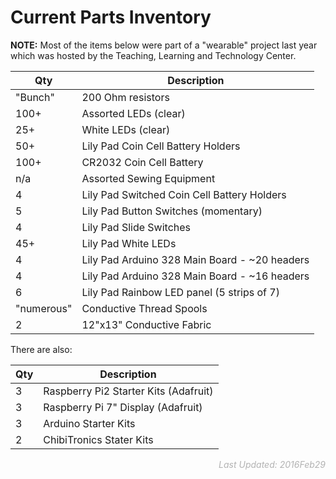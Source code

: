<!--
Title: Current Maker Space Inventory
Summary: Provides a brief inventory list of items to be used with the Makers Space.
Author: G. L. Clark, II
Date: February 29,, 2016 23:13
Filename: current-inventory.md
-->

# Current Parts Inventory

**NOTE:** Most of the items below were part of a "wearable" project last year which was hosted by the Teaching, Learning and Technology Center.

| Qty | Description |
 | --------------- | ------------------------------------------------ |
 | "Bunch" | 200 Ohm resistors |
 | 100+ | Assorted LEDs (clear) |
 | 25+ | White LEDs (clear) |
 | 50+ | Lily Pad Coin Cell Battery Holders |
 | 100+ | CR2032 Coin Cell Battery |
 | n/a | Assorted Sewing Equipment |
 | 4 | Lily Pad Switched Coin Cell Battery Holders |
 | 5 | Lily Pad Button Switches (momentary) |
 | 4 | Lily Pad Slide Switches |
 | 45+ | Lily Pad White LEDs |
 | 4 | Lily Pad Arduino 328 Main Board - ~20 headers |
 | 4 | Lily Pad Arduino 328 Main Board - ~16 headers |
 | 6 | Lily Pad Rainbow LED panel (5 strips of 7) |
 | "numerous" | Conductive Thread Spools |
 | 2 | 12"x13" Conductive Fabric |

There are also:

| Qty | Description |
 | --------------- | ------------------------------------------------ |
 | 3 | Raspberry Pi2 Starter Kits (Adafruit) |
 | 3 | Raspberry Pi 7" Display (Adafruit) |
 | 3 | Arduino Starter Kits |
 | 2 | ChibiTronics Stater Kits |

<div style="float: right; font-style: italic; color: rgba(105, 105, 105, .5);">Last Updated: 2016Feb29</div>

